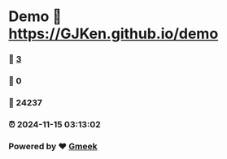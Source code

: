 # Demo :link: https://GJKen.github.io/demo 
### :page_facing_up: [3](https://GJKen.github.io/demo/tag.html) 
### :speech_balloon: 0 
### :hibiscus: 24237 
### :alarm_clock: 2024-11-15 03:13:02 
### Powered by :heart: [Gmeek](https://github.com/Meekdai/Gmeek)
